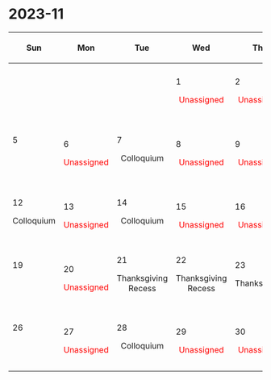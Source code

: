 # 2023-11

|<div style='max-width:100px'><p>Sun</p></div>|<div style='max-width:100px'><p>Mon</p></div>|<div style='max-width:100px'><p>Tue</p></div>|<div style='max-width:100px'><p>Wed</p></div>|<div style='max-width:100px'><p>Thu</p></div>|<div style='max-width:100px'><p>Fri</p></div>|<div style='max-width:100px'><p>Sat</p></div>|
|:-:|:-:|:-:|:-:|:-:|:-:|:-:|
|<p><br/><br/></p> |<p><br/><br/></p> |<p><br/><br/></p> |<p align='left'>1</p><span style='color:red'>Unassigned</span><br/><br/>|<p align='left'>2</p><span style='color:red'>Unassigned</span><br/><br/>|<p align='left'>3</p><span style='color:red'>Unassigned</span><br/><br/>|<p align='left'>4</p><p><br/><br/></p>|
|<p align='left'>5</p><p><br/><br/></p>|<p align='left'>6</p><span style='color:red'>Unassigned</span><br/><br/>|<p align='left'>7</p><p>Colloquium<br/><br/></p>|<p align='left'>8</p><span style='color:red'>Unassigned</span><br/><br/>|<p align='left'>9</p><span style='color:red'>Unassigned</span><br/><br/>|<p align='left'>10</p><p>Veterans Day (Observed)</p><br/>|<p align='left'>11</p><p>Veterans Day</p><br/>|
|<p align='left'>12</p><p>Colloquium<br/><br/></p>|<p align='left'>13</p><span style='color:red'>Unassigned</span><br/><br/>|<p align='left'>14</p><p>Colloquium<br/><br/></p>|<p align='left'>15</p><span style='color:red'>Unassigned</span><br/><br/>|<p align='left'>16</p><span style='color:red'>Unassigned</span><br/><br/>|<p align='left'>17</p><span style='color:red'>Unassigned</span><br/><br/>|<p align='left'>18</p><p><br/><br/></p>|
|<p align='left'>19</p><p><br/><br/></p>|<p align='left'>20</p><span style='color:red'>Unassigned</span><br/><br/>|<p align='left'>21</p><p>Thanksgiving Recess<br/><br/></p>|<p align='left'>22</p><p>Thanksgiving Recess<br/><br/></p>|<p align='left'>23</p><p>Thanksgiving</p><br/>|<p align='left'>24</p><p>Thanksgiving Recess<br/><br/></p>|<p align='left'>25</p><p><br/><br/></p>|
|<p align='left'>26</p><p><br/><br/></p>|<p align='left'>27</p><span style='color:red'>Unassigned</span><br/><br/>|<p align='left'>28</p><p>Colloquium<br/><br/></p>|<p align='left'>29</p><span style='color:red'>Unassigned</span><br/><br/>|<p align='left'>30</p><span style='color:red'>Unassigned</span><br/><br/>|<p><br/><br/></p> |<p><br/><br/></p> |
